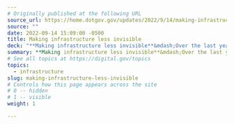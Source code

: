```yaml
---
# Originally published at the following URL
source_url: https://home.dotgov.gov/updates/2022/9/14/making-infrastructure-less-invisible/
source: ""
date: 2022-09-14 15:09:00 -0500
title: Making infrastructure less invisible
deck: "**Making infrastructure less invisible**&mdash;Over the last year, there has been a constant stream of activity at the .gov registry, but most of it hasn't been on display. This post highlights some of the work to make .gov the most boringly secure, conventionally unconventional domain for governments."
summary: **Making infrastructure less invisible**&mdash;Over the last year, there has been a constant stream of activity at the .gov registry, but most of it hasn't been on display. This post highlights some of the work to make .gov the most boringly secure, conventionally unconventional domain for governments.
# See all topics at https://digital.gov/topics
topics:
  - infrastructure
slug: making-infrastructure-less-invisible
# Controls how this page appears across the site
# 0 -- hidden
# 1 -- visible
weight: 1

---
```

